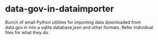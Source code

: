 data-gov-in-dataimporter
============================

Bunch of small Python utilities for importing data downloaded from data.gov.in into a sqlite database,json and other formats. Refer individual files for what they do.



